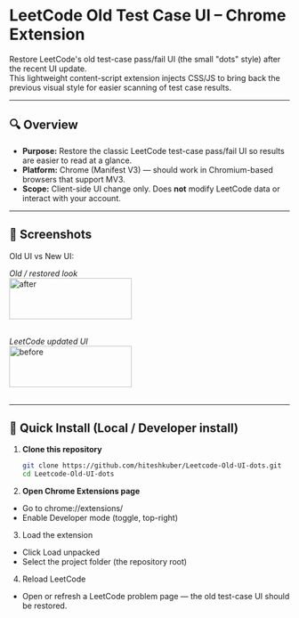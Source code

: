 # LeetCode Old Test Case UI – Chrome Extension

Restore LeetCode's old test-case pass/fail UI (the small "dots" style) after the recent UI update.  
This lightweight content-script extension injects CSS/JS to bring back the previous visual style for easier scanning of test case results.

---

## 🔍 Overview

- **Purpose:** Restore the classic LeetCode test-case pass/fail UI so results are easier to read at a glance.  
- **Platform:** Chrome (Manifest V3) — should work in Chromium-based browsers that support MV3.  
- **Scope:** Client-side UI change only. Does **not** modify LeetCode data or interact with your account.

---

## 📸 Screenshots
Old UI vs New UI:

*Old / restored look*
<br>
<img width="220" height="74" alt="after" src="https://github.com/user-attachments/assets/8509f3c5-5950-4c9c-a285-9a19c1edbc84" />
<br>
<br>

*LeetCode updated UI*
<br>
<img width="220" height="74" alt="before" src="https://github.com/user-attachments/assets/0ec1d239-505e-4391-92de-c02d800e1131" />
<br>
<br>

---

## 🚀 Quick Install (Local / Developer install)

1. **Clone this repository**
   ```bash
   git clone https://github.com/hiteshkuber/Leetcode-Old-UI-dots.git
   cd Leetcode-Old-UI-dots
   ```

2. **Open Chrome Extensions page**
  - Go to chrome://extensions/
  - Enable Developer mode (toggle, top-right)

3. Load the extension
  - Click Load unpacked
  - Select the project folder (the repository root)

4. Reload LeetCode
  - Open or refresh a LeetCode problem page — the old test-case UI should be restored.
